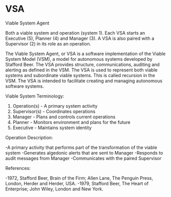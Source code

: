 VSA
===

Viable System Agent

Both a viable system and operation (system 1).  Each VSA starts an Executive (5),
Planner (4) and Manager (3).  A VSA is also paired with a Supervisor (2) in its role as
an operation.

The Viable System Agent, or VSA is a software implementation of
the Viable System Model (VSM), a model for autonomous systems
developed by Stafford Beer. The VSA provides structure,
communications, auditing and alerting as defined in the VSM. The
VSA is used to represent both viable systems and subordinate
viable systems. This is called recursion in the VSM. The VSA is
intended to facilitate creating and managing autonomous software
systems.

Viable System Terminology:

1) Operation(s) - A primary system activity
2) Supervisor(s) - Coordinates operations
3) Manager - Plans and controls current operations
4) Planner - Monitors environment and plans for the future
5) Executive - Maintains system identity

Operation Description:

-A primary activity that performs part of the transformation of the viable system
-Generates algedonic alerts that are sent to Manager
-Responds to audit messages from Manager
-Communicates with the paired Supervisor

References:

-1972, Stafford Beer, Brain of the Firm; Allen Lane, The Penguin Press, London, Herder and Herder, USA.
-1979, Stafford Beer, The Heart of Enterprise; John Wiley, London and New York.

